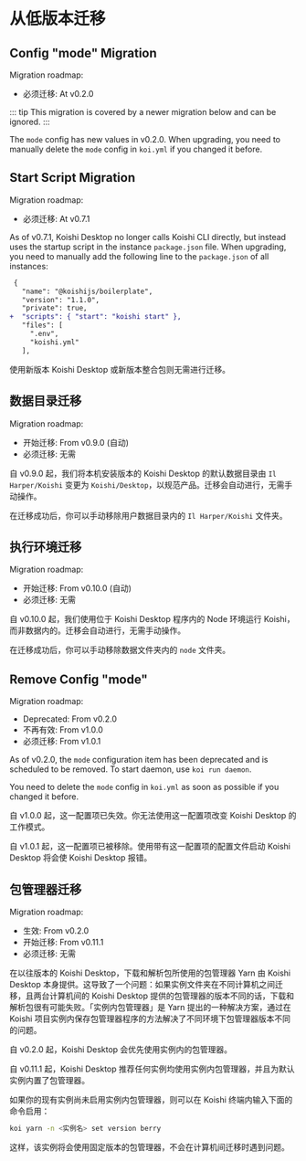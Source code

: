 # 从低版本迁移

## Config "mode" Migration

Migration roadmap:

- 必须迁移: At v0.2.0

::: tip
This migration is covered by a newer migration below and can be ignored.
:::

The `mode` config has new values in v0.2.0. When upgrading, you need to manually delete the `mode` config in `koi.yml` if you changed it before.

## Start Script Migration

Migration roadmap:

- 必须迁移: At v0.7.1

As of v0.7.1, Koishi Desktop no longer calls Koishi CLI directly, but instead uses the startup script in the instance `package.json` file. When upgrading, you need to manually add the following line to the `package.json` of all instances:

```diff
 {
   "name": "@koishijs/boilerplate",
   "version": "1.1.0",
   "private": true,
+  "scripts": { "start": "koishi start" },
   "files": [
     ".env",
     "koishi.yml"
   ],
```

使用新版本 Koishi Desktop 或新版本整合包则无需进行迁移。

## 数据目录迁移

Migration roadmap:

- 开始迁移: From v0.9.0 (自动)
- 必须迁移: 无需

自 v0.9.0 起，我们将本机安装版本的 Koishi Desktop 的默认数据目录由 `Il Harper/Koishi` 变更为 `Koishi/Desktop`，以规范产品。迁移会自动进行，无需手动操作。

在迁移成功后，你可以手动移除用户数据目录内的 `Il Harper/Koishi` 文件夹。

## 执行环境迁移

Migration roadmap:

- 开始迁移: From v0.10.0 (自动)
- 必须迁移: 无需

自 v0.10.0 起，我们使用位于 Koishi Desktop 程序内的 Node 环境运行 Koishi，而非数据内的。迁移会自动进行，无需手动操作。

在迁移成功后，你可以手动移除数据文件夹内的 `node` 文件夹。

## Remove Config "mode"

Migration roadmap:

- Deprecated: From v0.2.0
- 不再有效: From v1.0.0
- 必须迁移: From v1.0.1

As of v0.2.0, the `mode` configuration item has been deprecated and is scheduled to be removed. To start daemon, use `koi run daemon`.

You need to delete the `mode` config in `koi.yml` as soon as possible if you changed it before.

自 v1.0.0 起，这一配置项已失效。你无法使用这一配置项改变 Koishi Desktop 的工作模式。

自 v1.0.1 起，这一配置项已被移除。使用带有这一配置项的配置文件启动 Koishi Desktop 将会使 Koishi Desktop 报错。

## 包管理器迁移

Migration roadmap:

- 生效: From v0.2.0
- 开始迁移: From v0.11.1
- 必须迁移: 无需

在以往版本的 Koishi Desktop，下载和解析包所使用的包管理器 Yarn 由 Koishi Desktop 本身提供。这导致了一个问题：如果实例文件夹在不同计算机之间迁移，且两台计算机间的 Koishi Desktop 提供的包管理器的版本不同的话，下载和解析包很有可能失败。「实例内包管理器」是 Yarn 提出的一种解决方案，通过在 Koishi 项目实例内保存包管理器程序的方法解决了不同环境下包管理器版本不同的问题。

自 v0.2.0 起，Koishi Desktop 会优先使用实例内的包管理器。

自 v0.11.1 起，Koishi Desktop 推荐任何实例均使用实例内包管理器，并且为默认实例内置了包管理器。

如果你的现有实例尚未启用实例内包管理器，则可以在 Koishi 终端内输入下面的命令启用：

```sh
koi yarn -n <实例名> set version berry
```

这样，该实例将会使用固定版本的包管理器，不会在计算机间迁移时遇到问题。
